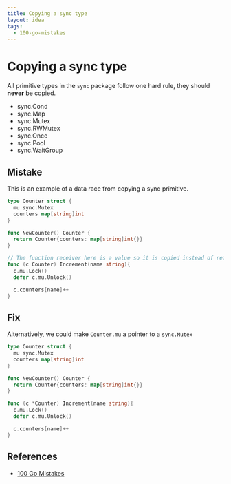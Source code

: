 ```yaml
---
title: Copying a sync type
layout: idea
tags:
  - 100-go-mistakes
---
```


# Copying a sync type

All primitive types in the `sync` package follow one hard rule, they should
**never** be copied.

- sync.Cond
- sync.Map
- sync.Mutex
- sync.RWMutex
- sync.Once
- sync.Pool
- sync.WaitGroup

## Mistake

This is an example of a data race from copying a sync primitive.

```go
type Counter struct {
  mu sync.Mutex
  counters map[string]int
}

func NewCounter() Counter {
  return Counter{counters: map[string]int{}}
}

// The function receiver here is a value so it is copied instead of referenced
func (c Counter) Increment(name string){
  c.mu.Lock()
  defer c.mu.Unlock()

  c.counters[name]++
}
```

## Fix

Alternatively, we could make `Counter.mu` a pointer to a `sync.Mutex`

```go
type Counter struct {
  mu sync.Mutex
  counters map[string]int
}

func NewCounter() Counter {
  return Counter{counters: map[string]int{}}
}

func (c *Counter) Increment(name string){
  c.mu.Lock()
  defer c.mu.Unlock()

  c.counters[name]++
}
```

## References

- [100 Go Mistakes](/reference/100-Go-Mistakes-and-How-to-Avoid-Them)

